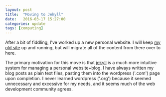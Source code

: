 ```yaml
---
layout: post
title:  "Moving to Jekyll"
date:   2016-03-17 15:27:00
categories: update
tags: [computing]
---
```

After a bit of fiddling, I've worked up a new personal website. I will keep [my old site](http://jimmyodonnell.wordpress.com) up and running, but will migrate all of the content from there over to here.

The primary motivation for this move is that [jekyll](http://jekyllrb.com) is a much more intuitive system for managing a personal website+blog. I have always written my blog posts as plain text files, pasting them into the wordpress ('.com') page upon completion. I never learned wordpress ('.org') because it seemed unnecessary and excessive for my needs, and it seems much of the web development community agrees.
